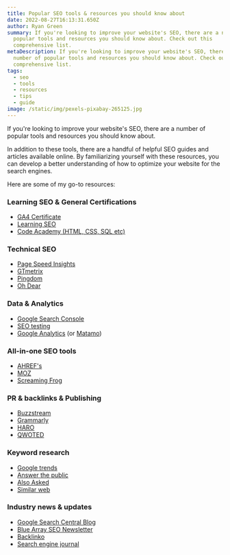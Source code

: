 ```yaml
---
title: Popular SEO tools & resources you should know about
date: 2022-08-27T16:13:31.650Z
author: Ryan Green
summary: If you're looking to improve your website's SEO, there are a number of
  popular tools and resources you should know about. Check out this
  comprehensive list.
metaDescription: If you're looking to improve your website's SEO, there are a
  number of popular tools and resources you should know about. Check out this
  comprehensive list.
tags:
  - seo
  - tools
  - resources
  - tips
  - guide
image: /static/img/pexels-pixabay-265125.jpg
---
```


If you're looking to improve your website's SEO, there are a number of popular tools and resources you should know about.

In addition to these tools, there are a handful of helpful SEO guides and articles available online. By familiarizing yourself with these resources, you can develop a better understanding of how to optimize your website for the search engines.

Here are some of my go-to resources:

### Learning SEO & General Certifications

* [GA4 Certificate](https://skillshop.exceedlms.com/student/path/508845-google-analytics-certification?sid=c5735546-599d-47bf-98cd-798b40b312c2&sid_i=2)
* [Learning SEO](https://learningseo.io/)
* [Code Academy (HTML, CSS, SQL etc)](https://www.codecademy.com/)

### Technical SEO

* [Page Speed Insights](https://pagespeed.web.dev/)
* [GTmetrix](https://gtmetrix.com/)
* [Pingdom](https://tools.pingdom.com/)
* [Oh Dear](https://ohdear.app/)

### Data & Analytics

* [Google Search Console](https://search.google.com/search-console/about)
* [SEO testing](https://seotesting.com/)
* [Google Analytics](https://analytics.google.com/analytics/web/%23/) (or [Matamo](https://matomo.org/))

### All-in-one SEO tools

* [AHREF's](https://ahrefs.com/)
* [MOZ](https://moz.com/)
* [Screaming Frog](https://www.screamingfrog.co.uk/seo-spider/)

### PR & backlinks & Publishing

* [Buzzstream](https://www.buzzstream.com/)
* [Grammarly](https://app.grammarly.com/)
* [HARO](https://www.helpareporter.com/)
* [QWOTED](https://www.qwoted.com/)

### Keyword research

* [Google trends](https://trends.google.com/trends/?geo=GB)
* [Answer the public](https://answerthepublic.com/)
* [Also Asked](https://alsoasked.com/)
* [Similar web](https://www.similarweb.com/corp/marketing/keyword-research/)

### Industry news & updates

* [Google Search Central Blog](https://developers.google.com/search/blog)
* [Blue Array SEO Newsletter](https://www.bluearray.co.uk/seo-insights/subscribe/)
* [Backlinko](https://backlinko.com/)
* [Search engine journal](https://www.searchenginejournal.com/)